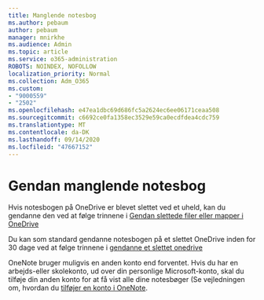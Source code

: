 ```yaml
---
title: Manglende notesbog
ms.author: pebaum
author: pebaum
manager: mnirkhe
ms.audience: Admin
ms.topic: article
ms.service: o365-administration
ROBOTS: NOINDEX, NOFOLLOW
localization_priority: Normal
ms.collection: Adm_O365
ms.custom:
- "9000559"
- "2502"
ms.openlocfilehash: e47ea1dbc69d686fc5a2624ec6ee06171ceaa508
ms.sourcegitcommit: c6692ce0fa1358ec3529e59ca0ecdfdea4cdc759
ms.translationtype: MT
ms.contentlocale: da-DK
ms.lasthandoff: 09/14/2020
ms.locfileid: "47667152"
---
```

# <a name="recover-missing-notebook"></a>Gendan manglende notesbog

Hvis notesbogen på OneDrive er blevet slettet ved et uheld, kan du gendanne den ved at følge trinnene i [Gendan slettede filer eller mapper i OneDrive](https://support.office.com/article/949ada80-0026-4db3-a953-c99083e6a84f)

Du kan som standard gendanne notesbogen på et slettet OneDrive inden for 30 dage ved at følge trinnene i [gendanne et slettet onedrive](https://docs.microsoft.com/onedrive/restore-deleted-onedrive)

OneNote bruger muligvis en anden konto end forventet. Hvis du har en arbejds-eller skolekonto, ud over din personlige Microsoft-konto, skal du tilføje din anden konto for at få vist alle dine notesbøger (Se vejledningen om, hvordan du [tilføjer en konto i OneNote](https://support.office.com/article/5afff855-54ee-47e4-a773-db048d4ac299).
